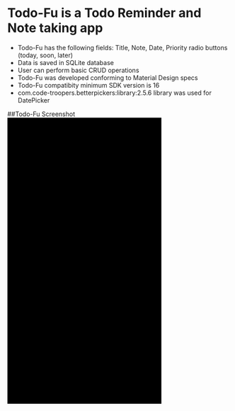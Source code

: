# Todo-Fu is a Todo Reminder and Note taking app

- Todo-Fu has the following fields: Title, Note, Date, Priority radio buttons (today, soon, later)
- Data is saved in SQLite database
- User can perform basic CRUD operations
- Todo-Fu was developed conforming to Material Design specs
- Todo-Fu compatibity minimum SDK version is 16
- com.code-troopers.betterpickers:library:2.5.6 library was used for DatePicker


##Todo-Fu Screenshot
![Todo-Fu Screen Shot](todo-fu.gif)
